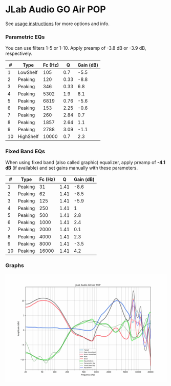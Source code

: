 # JLab Audio GO Air POP
See [usage instructions](https://github.com/jaakkopasanen/AutoEq#usage) for more options and info.

### Parametric EQs
You can use filters 1-5 or 1-10. Apply preamp of -3.8 dB or -3.9 dB, respectively.

|   # | Type      |   Fc (Hz) |    Q |   Gain (dB) |
|-----|-----------|-----------|------|-------------|
|   1 | LowShelf  |       105 | 0.7  |        -5.5 |
|   2 | Peaking   |       120 | 0.33 |        -8.8 |
|   3 | Peaking   |       346 | 0.33 |         6.8 |
|   4 | Peaking   |      5302 | 1.9  |         8.1 |
|   5 | Peaking   |      6819 | 0.76 |        -5.6 |
|   6 | Peaking   |       153 | 2.25 |        -0.6 |
|   7 | Peaking   |       260 | 2.84 |         0.7 |
|   8 | Peaking   |      1857 | 2.64 |         1.1 |
|   9 | Peaking   |      2788 | 3.09 |        -1.1 |
|  10 | HighShelf |     10000 | 0.7  |         2.3 |

### Fixed Band EQs
When using fixed band (also called graphic) equalizer, apply preamp of **-4.1 dB** (if available) and set gains manually with these parameters.

|   # | Type    |   Fc (Hz) |    Q |   Gain (dB) |
|-----|---------|-----------|------|-------------|
|   1 | Peaking |        31 | 1.41 |        -8.6 |
|   2 | Peaking |        62 | 1.41 |        -8.5 |
|   3 | Peaking |       125 | 1.41 |        -5.9 |
|   4 | Peaking |       250 | 1.41 |         1   |
|   5 | Peaking |       500 | 1.41 |         2.8 |
|   6 | Peaking |      1000 | 1.41 |         2.4 |
|   7 | Peaking |      2000 | 1.41 |         0.1 |
|   8 | Peaking |      4000 | 1.41 |         2.3 |
|   9 | Peaking |      8000 | 1.41 |        -3.5 |
|  10 | Peaking |     16000 | 1.41 |         4.2 |

### Graphs
![](./JLab%20Audio%20GO%20Air%20POP.png)
